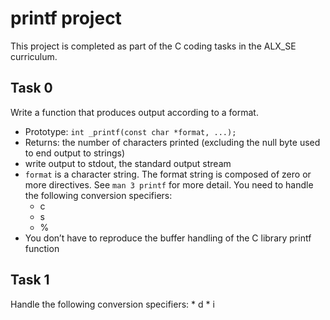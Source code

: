 # printf project
This project is completed as part of the C coding tasks in the ALX_SE curriculum.

## Task 0
Write a function that produces output according to a format.

* Prototype: `int _printf(const char *format, ...);`
* Returns: the number of characters printed (excluding the null byte used to end output to strings)
* write output to stdout, the standard output stream
* `format` is a character string. The format string is composed of zero or more directives. See `man 3 printf` for more detail. You need to handle the following conversion specifiers:
	* c
	* s
	* %
* You don’t have to reproduce the buffer handling of the C library printf function

## Task 1
Handle the following conversion specifiers:
	* d
	* i


